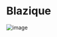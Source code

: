 # Blazique

![image](https://github.com/Blazique/Blazique/assets/3175802/2933c84a-c9ec-47cd-9bee-2978869894ab)
